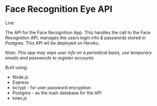 # Face Recognition Eye API

Live: []()

The API for the Face Recognition App. This handles the call to the Face Recognition API, manages the users login info & passwords stored in Postgres. This API wil be deployed on Heroku.

_Note: This app may wipe user info on a periodical basis, use temporary emails and passwords to register accounts._

Built using:

- Node.js
- Express
- bcrypt - for user password encryption
- Postgres - as the main database for the API
- knex.js

